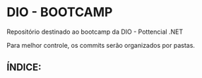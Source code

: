 # DIO - BOOTCAMP
Repositório destinado ao bootcamp da DIO - Pottencial .NET

Para melhor controle, os commits serão organizados por pastas.

## **ÍNDICE:**

